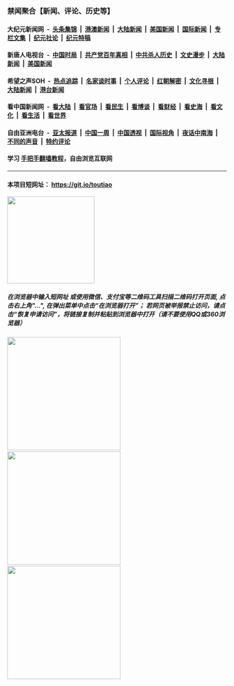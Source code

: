 ### 禁闻聚合【新闻、评论、历史等】

#### 大纪元新闻网 &nbsp;-&nbsp; [头条集锦](indexes/E头条集锦.md?t=03041602) &nbsp;|&nbsp; [港澳新闻](indexes/E港澳新闻.md?t=03041602)  &nbsp;|&nbsp; [大陆新闻](indexes/E大陆新闻.md?t=03041602) &nbsp;|&nbsp; [美国新闻](indexes/E美国新闻.md?t=03041602) &nbsp;|&nbsp; [国际新闻](indexes/E国际新闻.md?t=03041602) &nbsp;|&nbsp; [专栏文集](indexes/E专栏文集.md?t=03041602) &nbsp;|&nbsp; [纪元社论](indexes/E纪元社论.md?t=03041602) &nbsp;|&nbsp; [纪元特稿](indexes/E纪元特稿.md?t=03041602) 

#### 新唐人电视台 &nbsp;-&nbsp; [中国时局](indexes/N中国时局.md?t=03041602) &nbsp;|&nbsp; [共产党百年真相](indexes/N共产党百年真相.md?t=03041602) &nbsp;|&nbsp; [中共杀人历史](indexes/N中共杀人历史.md?t=03041602) &nbsp;|&nbsp; [文史漫步](indexes/N文史漫步.md?t=03041602) &nbsp;|&nbsp; [大陆新闻](indexes/N大陆新闻.md?t=03041602) &nbsp;|&nbsp; [美国新闻](indexes/N美国新闻.md?t=03041602)

#### 希望之声SOH &nbsp;-&nbsp; [热点追踪](indexes/H热点追踪.md?t=03041602) &nbsp;|&nbsp; [名家谈时事](indexes/H名家谈时事.md?t=03041602) &nbsp;|&nbsp; [个人评论](indexes/H个人评论.md?t=03041602)  &nbsp;|&nbsp; [红朝解密](indexes/H红朝解密.md?t=03041602) &nbsp;|&nbsp; [文化寻根](indexes/H文化寻根.md?t=03041602) &nbsp;|&nbsp; [大陆新闻](indexes/H大陆新闻.md?t=03041602) &nbsp;|&nbsp; [港台新闻](indexes/H港台新闻.md?t=03041602)

#### 看中国新闻网 &nbsp;-&nbsp; [看大陆](indexes/S看大陆.md?t=03041602) &nbsp;|&nbsp; [看官场](indexes/S看官场.md?t=03041602) &nbsp;|&nbsp; [看民生](indexes/S看民生.md?t=03041602)  &nbsp;|&nbsp; [看博谈](indexes/S看博谈.md?t=03041602) &nbsp;|&nbsp; [看财经](indexes/S看财经.md?t=03041602) &nbsp;|&nbsp; [看史海](indexes/S看史海.md?t=03041602) &nbsp;|&nbsp; [看文化](indexes/S看文化.md?t=03041602) &nbsp;|&nbsp; [看生活](indexes/S看生活.md?t=03041602) &nbsp;|&nbsp; [看世界](indexes/S看世界.md?t=03041602)

#### 自由亚洲电台 &nbsp;-&nbsp; [亚太报道](indexes/R亚太报道.md?t=03041602) &nbsp;|&nbsp; [中国一周](indexes/R中国一周.md?t=03041602) &nbsp;|&nbsp; [中国透视](indexes/R中国透视.md?t=03041602)  &nbsp;|&nbsp; [国际视角](indexes/R国际视角.md?t=03041602) &nbsp;|&nbsp; [夜话中南海](indexes/R夜话中南海.md?t=03041602) &nbsp;|&nbsp; [不同的声音](indexes/R不同的声音.md?t=03041602) &nbsp;|&nbsp; [特约评论](indexes/R特约评论.md?t=03041602)

#### 学习 [手把手翻墙教程](https://github.com/gfw-breaker/guides/wiki)，自由浏览互联网

----

#### 本项目短网址： https://git.io/toutiao
<img src="https://raw.githubusercontent.com/gfw-breaker/banned-news/master/scripts/img/qr.png" width="200px"/>  

##### 在浏览器中输入短网址 或使用微信、支付宝等二维码工具扫描二维码打开页面, 点击右上角"...", 在弹出菜单中点击“在浏览器打开”； 若网页被举报禁止访问，请点击“恢复申请访问”，将链接复制并粘贴到浏览器中打开（请不要使用QQ或360浏览器）

<img src="https://raw.githubusercontent.com/gfw-breaker/banned-news/master/scripts/img/1.png" width="260px"/> &nbsp; <img src="https://raw.githubusercontent.com/gfw-breaker/banned-news/master/scripts/img/2.png" width="260px"/> &nbsp; <img src="https://raw.githubusercontent.com/gfw-breaker/banned-news/master/scripts/img/3.png" width="260px"/>
